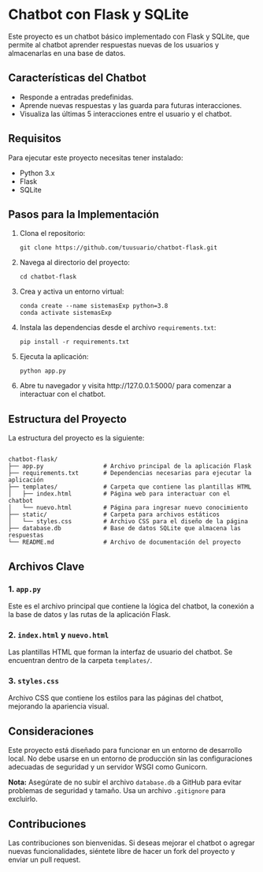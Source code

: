 <html>
<body>

<h1>Chatbot con Flask y SQLite</h1>

<p>Este proyecto es un chatbot básico implementado con Flask y SQLite, que permite al chatbot aprender respuestas nuevas de los usuarios y almacenarlas en una base de datos.</p>

<h2>Características del Chatbot</h2>
<ul>
    <li>Responde a entradas predefinidas.</li>
    <li>Aprende nuevas respuestas y las guarda para futuras interacciones.</li>
    <li>Visualiza las últimas 5 interacciones entre el usuario y el chatbot.</li>
</ul>

<h2>Requisitos</h2>
<p>Para ejecutar este proyecto necesitas tener instalado:</p>
<ul>
    <li>Python 3.x</li>
    <li>Flask</li>
    <li>SQLite</li>
</ul>

<h2>Pasos para la Implementación</h2>
<ol class="steps">
    <li><span class="highlight">Clona el repositorio</span>:
        <pre><code>git clone https://github.com/tuusuario/chatbot-flask.git</code></pre>
    </li>
    <li><span class="highlight">Navega al directorio del proyecto</span>:
        <pre><code>cd chatbot-flask</code></pre>
    </li>
    <li><span class="highlight">Crea y activa un entorno virtual</span>:
        <pre><code>conda create --name sistemasExp python=3.8
conda activate sistemasExp</code></pre>
    </li>
    <li><span class="highlight">Instala las dependencias</span> desde el archivo <code>requirements.txt</code>:
        <pre><code>pip install -r requirements.txt</code></pre>
    </li>
    <li><span class="highlight">Ejecuta la aplicación</span>:
        <pre><code>python app.py</code></pre>
    </li>
    <li>Abre tu navegador y visita <span class="highlight">http://127.0.0.1:5000/</span> para comenzar a interactuar con el chatbot.</li>
</ol>

<h2>Estructura del Proyecto</h2>
<p>La estructura del proyecto es la siguiente:</p>
<pre><code>
chatbot-flask/
├── app.py                 # Archivo principal de la aplicación Flask
├── requirements.txt       # Dependencias necesarias para ejecutar la aplicación
├── templates/             # Carpeta que contiene las plantillas HTML
│   ├── index.html         # Página web para interactuar con el chatbot
│   └── nuevo.html         # Página para ingresar nuevo conocimiento
├── static/                # Carpeta para archivos estáticos
│   └── styles.css         # Archivo CSS para el diseño de la página
├── database.db            # Base de datos SQLite que almacena las respuestas
└── README.md              # Archivo de documentación del proyecto
</code></pre>

<h2>Archivos Clave</h2>

<h3>1. <code>app.py</code></h3>
<p>Este es el archivo principal que contiene la lógica del chatbot, la conexión a la base de datos y las rutas de la aplicación Flask.</p>

<h3>2. <code>index.html</code> y <code>nuevo.html</code></h3>
<p>Las plantillas HTML que forman la interfaz de usuario del chatbot. Se encuentran dentro de la carpeta <code>templates/</code>.</p>

<h3>3. <code>styles.css</code></h3>
<p>Archivo CSS que contiene los estilos para las páginas del chatbot, mejorando la apariencia visual.</p>

<h2>Consideraciones</h2>
<div class="note">
    <p>Este proyecto está diseñado para funcionar en un entorno de desarrollo local. No debe usarse en un entorno de producción sin las configuraciones adecuadas de seguridad y un servidor WSGI como Gunicorn.</p>
</div>

<div class="warning">
    <p><strong>Nota:</strong> Asegúrate de no subir el archivo <code>database.db</code> a GitHub para evitar problemas de seguridad y tamaño. Usa un archivo <code>.gitignore</code> para excluirlo.</p>
</div>

<h2>Contribuciones</h2>
<p>Las contribuciones son bienvenidas. Si deseas mejorar el chatbot o agregar nuevas funcionalidades, siéntete libre de hacer un fork del proyecto y enviar un pull request.</p>

</body>
</html>
